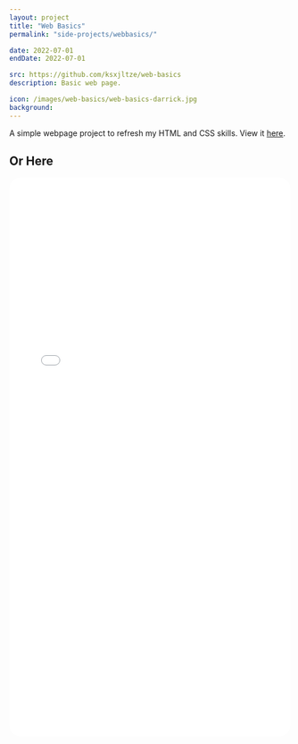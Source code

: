 ```yaml
---
layout: project
title: "Web Basics"
permalink: "side-projects/webbasics/"

date: 2022-07-01
endDate: 2022-07-01

src: https://github.com/ksxjltze/web-basics
description: Basic web page.

icon: /images/web-basics/web-basics-darrick.jpg
background:
---
```


A simple webpage project to refresh my HTML and CSS skills.
View it [here](/side-projects/web-basics/website/index.html).

## Or Here
<embed style="border-radius: 20px;" type="text/html" src="/side-projects/web-basics/website/index.html" width="100%" height="1000em">